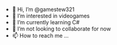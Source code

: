 - 👋 Hi, I’m @gamestew321
- 👀 I’m interested in videogames
- 🌱 I’m currently learning C#
- 💞️ I’m not looking to collaborate for now
- 📫 How to reach me ...

<!---
gamestew321/gamestew321 is a ✨ special ✨ repository because its `README.md` (this file) appears on your GitHub profile.
You can click the Preview link to take a look at your changes.
--->
